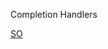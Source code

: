 Completion Handlers




[SO](https://stackoverflow.com/questions/38296910/how-to-return-value-from-a-closure-in-swift)